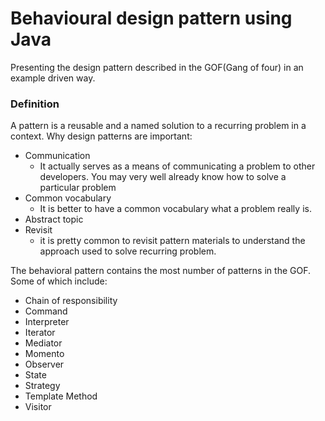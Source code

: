 # Behavioural design pattern using Java
Presenting the design pattern described in the GOF(Gang of four) in an example driven way.
### Definition
A pattern is a reusable and a named solution to a recurring problem in a context.
Why design patterns are important:
- Communication
  - It actually serves as a means of communicating a problem to other developers. You may very well already know how to solve a particular problem
- Common vocabulary
  - It is better to have a common vocabulary what a problem really is.
- Abstract topic
- Revisit
  - it is pretty common to revisit pattern materials to understand the approach used to solve recurring problem.

The behavioral pattern contains the most number of patterns in the GOF. Some of which include:
- Chain of responsibility
- Command
- Interpreter
- Iterator
- Mediator
- Momento
- Observer
- State
- Strategy
- Template Method
- Visitor

